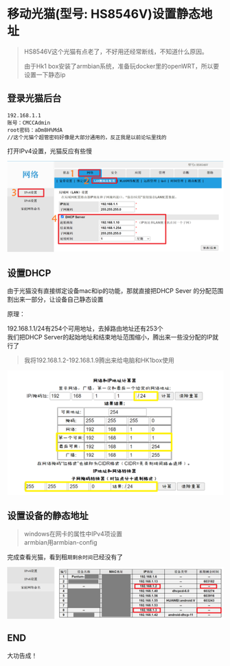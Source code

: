 # 移动光猫(型号: HS8546V)设置静态地址

>HS8546V这个光猫有点老了，不好用还经常断线，不知道什么原因。
>
>由于Hk1 box安装了armbian系统，准备玩docker里的openWRT，所以要设置一下静态ip

## 登录光猫后台

```
192.168.1.1
账号：CMCCAdmin
root密码：aDm8H%MdA
//这个光猫个超管密码好像是大部分通用的，反正我是以前论坛里找的
```
打开IPv4设置，光猫反应有些慢

![2022-05-13-12-54-56.png](./images/2022-05-13-12-54-56.png)

## 设置DHCP  

由于光猫没有直接绑定设备mac和ip的功能，那就直接把DHCP Sever 的分配范围割出来一部分，让设备自己静态设置

原理：

192.168.1.1/24有254个可用地址，去掉路由地址还有253个  
我们把DHCP Server的起始地址和结束地址范围缩小，腾出来一些没分配的IP就行了

>我将192.168.1.2-192.168.1.9腾出来给电脑和HK1box使用

![2022-05-13-13-12-22.png](./images/2022-05-13-13-12-22.png)

## 设置设备的静态地址

>windows在网卡的属性中IPv4项设置  
>armbian用armbian-config

完成查看光猫，看到租`期剩余时间`已经没有了

![2022-05-13-12-54-09.png](./images/2022-05-13-12-54-09.png)

## END
大功告成！